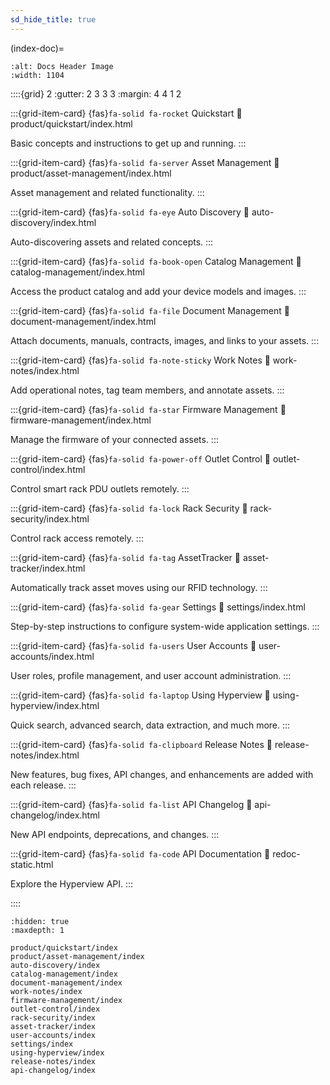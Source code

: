 ```yaml
---
sd_hide_title: true
---
```


(index-doc)=

```{image} ../_static/docs_header.jpg
:alt: Docs Header Image
:width: 1104
```

::::{grid} 2
:gutter: 2 3 3 3
:margin: 4 4 1 2

:::{grid-item-card} {fas}`fa-solid fa-rocket` Quickstart
:link: product/quickstart/index.html

Basic concepts and instructions to get up and running.
:::

:::{grid-item-card} {fas}`fa-solid fa-server` Asset Management
:link: product/asset-management/index.html

Asset management and related functionality.
:::

:::{grid-item-card} {fas}`fa-solid fa-eye` Auto Discovery
:link: auto-discovery/index.html

Auto-discovering assets and related concepts.
:::

:::{grid-item-card} {fas}`fa-solid fa-book-open` Catalog Management
:link: catalog-management/index.html

Access the product catalog and add your device models and images.
:::

:::{grid-item-card} {fas}`fa-solid fa-file` Document Management
:link: document-management/index.html

Attach documents, manuals, contracts, images, and links to your assets.
:::

:::{grid-item-card} {fas}`fa-solid fa-note-sticky` Work Notes
:link: work-notes/index.html

Add operational notes, tag team members, and annotate assets.
:::

:::{grid-item-card} {fas}`fa-solid fa-star` Firmware Management
:link: firmware-management/index.html

Manage the firmware of your connected assets.
:::

:::{grid-item-card} {fas}`fa-solid fa-power-off` Outlet Control
:link: outlet-control/index.html

Control smart rack PDU outlets remotely.
:::

:::{grid-item-card} {fas}`fa-solid fa-lock` Rack Security
:link: rack-security/index.html

Control rack access remotely.
:::

:::{grid-item-card} {fas}`fa-solid fa-tag` AssetTracker
:link: asset-tracker/index.html

Automatically track asset moves using our RFID technology.
:::

:::{grid-item-card} {fas}`fa-solid fa-gear` Settings
:link: settings/index.html

Step-by-step instructions to configure system-wide application settings.
:::

:::{grid-item-card} {fas}`fa-solid fa-users` User Accounts
:link: user-accounts/index.html

User roles, profile management, and user account administration.
:::

:::{grid-item-card} {fas}`fa-solid fa-laptop` Using Hyperview
:link: using-hyperview/index.html

Quick search, advanced search, data extraction, and much more.
:::

:::{grid-item-card} {fas}`fa-solid fa-clipboard` Release Notes
:link: release-notes/index.html

New features, bug fixes, API changes, and enhancements are added with each release.
:::

:::{grid-item-card} {fas}`fa-solid fa-list` API Changelog
:link: api-changelog/index.html

New API endpoints, deprecations, and changes.
:::

:::{grid-item-card} {fas}`fa-solid fa-code` API Documentation
:link: redoc-static.html

Explore the Hyperview API.
:::

::::


```{toctree}
:hidden: true
:maxdepth: 1

product/quickstart/index
product/asset-management/index
auto-discovery/index
catalog-management/index
document-management/index
work-notes/index
firmware-management/index
outlet-control/index
rack-security/index
asset-tracker/index
user-accounts/index
settings/index
using-hyperview/index
release-notes/index
api-changelog/index
```
